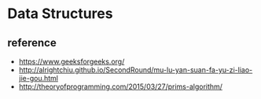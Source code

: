 # Data Structures

## reference
* https://www.geeksforgeeks.org/
* http://alrightchiu.github.io/SecondRound/mu-lu-yan-suan-fa-yu-zi-liao-jie-gou.html
* http://theoryofprogramming.com/2015/03/27/prims-algorithm/

